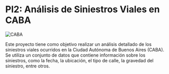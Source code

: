 # PI2: Análisis de Siniestros Viales en CABA


![CABA](https://github.com/byrontorres/PI2_Siniestros_Viales_en_CABA/blob/main/Img/Info-Tra%CC%81fico.png)

Este proyecto tiene como objetivo realizar un análisis detallado de los siniestros viales ocurridos en la Ciudad Autónoma de Buenos Aires (CABA). Se utiliza un conjunto de datos que contiene información sobre los siniestros, como la fecha, la ubicación, el tipo de calle, la gravedad del siniestro, entre otros.
